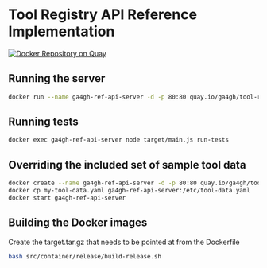 # Tool Registry API Reference Implementation
[![Docker Repository on Quay](https://quay.io/repository/ga4gh/tool-registry-reference-implementation/status "Docker Repository on Quay")](https://quay.io/repository/ga4gh/tool-registry-reference-implementation)

## Running the server

```bash
docker run --name ga4gh-ref-api-server -d -p 80:80 quay.io/ga4gh/tool-registry-reference-implementation
```

## Running tests

```bash
docker exec ga4gh-ref-api-server node target/main.js run-tests
```

## Overriding the included set of sample tool data

```bash
docker create --name ga4gh-ref-api-server -d -p 80:80 quay.io/ga4gh/tool-registry-reference-implementation
docker cp my-tool-data.yaml ga4gh-ref-api-server:/etc/tool-data.yaml
docker start ga4gh-ref-api-server
```

## Building the Docker images

Create the target.tar.gz that needs to be pointed at from the Dockerfile

```bash
bash src/container/release/build-release.sh
```
